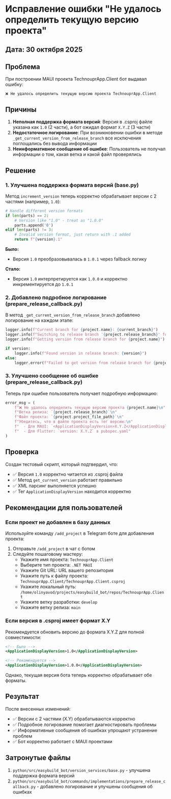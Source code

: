 # Исправление ошибки "Не удалось определить текущую версию проекта"

## Дата: 30 октября 2025

## Проблема

При построении MAUI проекта TechnouprApp.Client бот выдавал ошибку:
```
❌ Не удалось определить текущую версию проекта TechnouprApp.Client
```

## Причины

1. **Неполная поддержка формата версий**: Версия в .csproj файле указана как `1.0` (2 части), а бот ожидал формат `X.Y.Z` (3 части)
2. **Недостаточное логирование**: При возникновении ошибки в методе `_get_current_version_from_release_branch` все исключения поглощались без вывода информации
3. **Неинформативное сообщение об ошибке**: Пользователь не получал информации о том, какая ветка и какой файл проверялись

## Решение

### 1. Улучшена поддержка формата версий (base.py)

Метод `increment_version` теперь корректно обрабатывает версии с 2 частями (например, `1.0`):

```python
# Handle different version formats
if len(parts) == 2:
    # Version like "1.0" - treat as "1.0.0"
    parts.append('0')
elif len(parts) != 3:
    # Invalid version format, just return with .1 added
    return f"{version}.1"
```

**Было:**
- Версия `1.0` преобразовывалась в `1.0.1` через fallback логику

**Стало:**
- Версия `1.0` интерпретируется как `1.0.0` и корректно инкрементируется до `1.0.1`

### 2. Добавлено подробное логирование (prepare_release_callback.py)

В метод `_get_current_version_from_release_branch` добавлено логирование на каждом этапе:

```python
logger.info(f"Current branch for {project.name}: {current_branch}")
logger.info(f"Switching to release branch '{project.release_branch}' for {project.name}")
logger.info(f"Getting version from release branch for {project.name}")

if version:
    logger.info(f"Found version in release branch: {version}")
else:
    logger.error(f"Failed to get version from release branch for {project.name}")
```

### 3. Улучшено сообщение об ошибке (prepare_release_callback.py)

Теперь при ошибке пользователь получает подробную информацию:

```python
error_msg = (
    f"❌ Не удалось определить текущую версию проекта {project.name}\n"
    f"Ветка релиза: `{project.release_branch}`\n"
    f"Файл проекта: `{project.project_file_path}`\n"
    f"Убедитесь, что в файле проекта есть тег версии:\n"
    f"  - Для MAUI: `<ApplicationDisplayVersion>X.Y.Z</ApplicationDisplayVersion>`\n"
    f"  - Для Flutter: `version: X.Y.Z` в pubspec.yaml"
)
```

## Проверка

Создан тестовый скрипт, который подтвердил, что:
- ✅ Версия `1.0` корректно читается из .csproj файла
- ✅ Метод `get_current_version` работает правильно
- ✅ XML парсинг выполняется успешно
- ✅ Тег `ApplicationDisplayVersion` находится корректно

## Рекомендации для пользователей

### Если проект не добавлен в базу данных

Используйте команду `/add_project` в Telegram боте для добавления проекта:

1. Отправьте `/add_project` в чат с ботом
2. Следуйте пошаговому мастеру:
   - Укажите имя проекта: `TechnouprApp.Client`
   - Выберите тип проекта: `.NET MAUI`
   - Укажите Git URL: URL вашего репозитория
   - Укажите путь к файлу проекта: `TechnouprApp.Client/TechnouprApp.Client.csproj`
   - Укажите локальный путь: `/home/olinyavod/projects/easybuild_bot/repos/TechnouprApp.Client`
   - Укажите ветку разработки: `develop`
   - Укажите ветку релиза: `main`

### Если версия в .csproj имеет формат X.Y

Рекомендуется обновить версию до формата X.Y.Z для полной совместимости:

```xml
<!-- Было -->
<ApplicationDisplayVersion>1.0</ApplicationDisplayVersion>

<!-- Рекомендуется -->
<ApplicationDisplayVersion>1.0.0</ApplicationDisplayVersion>
```

Однако, текущая версия бота теперь корректно обрабатывает обе форматы.

## Результат

После внесенных изменений:
- ✅ Версии с 2 частями (X.Y) обрабатываются корректно
- ✅ Подробное логирование помогает диагностировать проблемы
- ✅ Информативные сообщения об ошибках упрощают устранение проблем
- ✅ Бот корректно работает с MAUI проектами

## Затронутые файлы

1. `python/src/easybuild_bot/version_services/base.py` - улучшена поддержка формата версий
2. `python/src/easybuild_bot/commands/implementations/prepare_release_callback.py` - добавлено логирование и улучшены сообщения об ошибках


